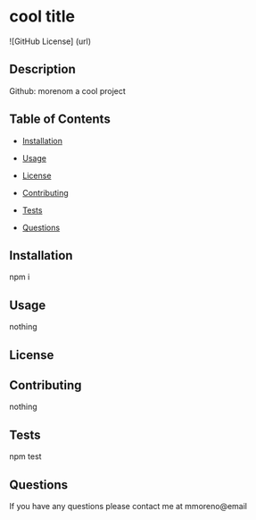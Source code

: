 # cool title
![GitHub License] (url)
    
## Description
    
Github: morenom
a cool project

## Table of Contents

- [Installation](#installation)

- [Usage](#usage)

- [License](#license)

- [Contributing](#contributing)

- [Tests](#tests)

- [Questions](#questions)

## Installation
npm i

## Usage
nothing

## License

## Contributing
nothing

## Tests
npm test

## Questions
If you have any questions please contact me at mmoreno@email